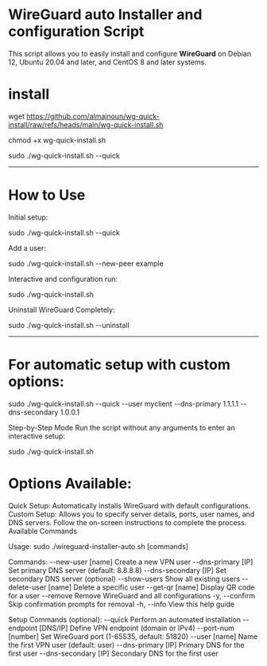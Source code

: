 # WireGuard auto Installer and configuration Script

This script allows you to easily install and configure **WireGuard** on Debian 12, Ubuntu 20.04 and later, and CentOS 8 and later systems.

# install

wget https://github.com/almajnoun/wg-quick-install/raw/refs/heads/main/wg-quick-install.sh
   
chmod +x wg-quick-install.sh

sudo ./wg-quick-install.sh --quick

--------------------------------------
# How to Use 

 Initial setup:  
 
 sudo ./wg-quick-install.sh --quick

 Add a user:   
 
 sudo ./wg-quick-install.sh --new-peer example

Interactive and configuration run:  

sudo ./wg-quick-install.sh

Uninstall WireGuard Completely:

sudo ./wg-quick-install.sh --uninstall

--------------------------------------

# For automatic setup with custom options:

sudo ./wg-quick-install.sh --quick --user myclient --dns-primary 1.1.1.1 --dns-secondary 1.0.0.1

Step-by-Step Mode
 Run the script without any arguments to enter an interactive setup:

sudo ./wg-quick-install.sh

# Options Available:
 Quick Setup: Automatically installs WireGuard with default configurations.
 Custom Setup: Allows you to specify server details, ports, user names, and DNS servers.
 Follow the on-screen instructions to complete the process.
 Available Commands

 Usage: sudo ./wireguard-installer-auto.sh [commands]

Commands:
  --new-user [name]         Create a new VPN user
  --dns-primary [IP]        Set primary DNS server (default: 8.8.8.8)
  --dns-secondary [IP]      Set secondary DNS server (optional)
  --show-users              Show all existing users
  --delete-user [name]      Delete a specific user
  --get-qr [name]           Display QR code for a user
  --remove                  Remove WireGuard and all configurations
  -y, --confirm             Skip confirmation prompts for removal
  -h, --info                View this help guide

Setup Commands (optional):
  --quick                   Perform an automated installation
  --endpoint [DNS/IP]       Define VPN endpoint (domain or IPv4)
  --port-num [number]       Set WireGuard port (1-65535, default: 51820)
  --user [name]             Name the first VPN user (default: user)
  --dns-primary [IP]        Primary DNS for the first user
  --dns-secondary [IP]      Secondary DNS for the first user
